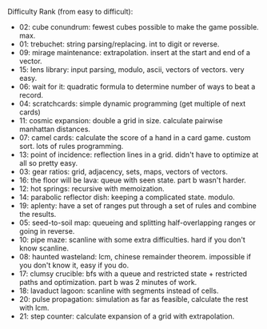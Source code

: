 Difficulty Rank (from easy to difficult):

- 02: cube conundrum: fewest cubes possible to make the game possible. max.
- 01: trebuchet: string parsing/replacing. int to digit or reverse.
- 09: mirage maintenance: extrapolation. insert at the start and end of a vector.
- 15: lens library: input parsing, modulo, ascii, vectors of vectors. very easy.
- 06: wait for it: quadratic formula to determine number of ways to beat a record.
- 04: scratchcards: simple dynamic programming (get multiple of next cards)
- 11: cosmic expansion: double a grid in size. calculate pairwise manhattan distances.
- 07: camel cards: calculate the score of a hand in a card game. custom sort. lots of rules programming.
- 13: point of incidence: reflection lines in a grid. didn't have to optimize at all so pretty easy.
- 03: gear ratios: grid, adjacency, sets, maps, vectors of vectors.
- 16: the floor will be lava: queue with seen state. part b wasn't harder.
- 12: hot springs: recursive with memoization.
- 14: parabolic reflector dish: keeping a complicated state. modulo.
- 19: aplenty: have a set of ranges put through a set of rules and combine the results.
- 05: seed-to-soil map: queueing and splitting half-overlapping ranges or going in reverse.
- 10: pipe maze: scanline with some extra difficulties. hard if you don't know scanline.
- 08: haunted wasteland: lcm, chinese remainder theorem. impossible if you don't know it, easy if you do.
- 17: clumsy crucible: bfs with a queue and restricted state + restricted paths and optimization. part b was 2 minutes of work.
- 18: lavaduct lagoon: scanline with segments instead of cells.
- 20: pulse propagation: simulation as far as feasible, calculate the rest with lcm.
- 21: step counter: calculate expansion of a grid with extrapolation.
